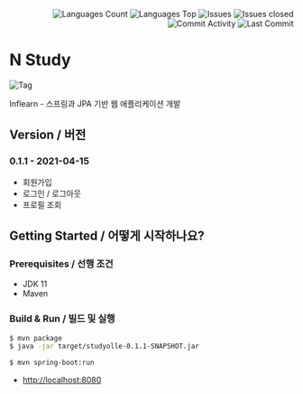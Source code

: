 <div align=right>

![Languages Count](https://img.shields.io/github/languages/count/nubiforms/studyolle)
![Languages Top](https://img.shields.io/github/languages/top/nubiforms/studyolle)
![Issues](https://img.shields.io/github/issues/nubiforms/studyolle)
![Issues closed](https://img.shields.io/github/issues-closed/nubiforms/studyolle)
![Commit Activity](https://img.shields.io/github/commit-activity/w/nubiforms/studyolle)
![Last Commit](https://img.shields.io/github/last-commit/nubiforms/studyolle)

</div>

# N Study

![Tag](https://img.shields.io/github/v/tag/nubiforms/studyolle)

Inflearn - 스프링과 JPA 기반 웹 애플리케이션 개발

## Version / 버전

### 0.1.1 - 2021-04-15

- 회원가입
- 로그인 / 로그아웃
- 프로필 조회

## Getting Started / 어떻게 시작하나요?

### Prerequisites / 선행 조건

- JDK 11
- Maven

### Build & Run / 빌드 및 실행

```bash
$ mvn package
$ java -jar target/studyolle-0.1.1-SNAPSHOT.jar
```

```bash
$ mvn spring-boot:run
```

* [http://localhost:8080](http://localhost:8080)
